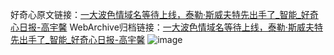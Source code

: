 好奇心原文链接：[一大波色情域名等待上线，泰勒·斯威夫特先出手了_智能_好奇心日报-高宇馨](https://www.qdaily.com/articles/7716.html)
WebArchive归档链接：[一大波色情域名等待上线，泰勒·斯威夫特先出手了_智能_好奇心日报-高宇馨](http://web.archive.org/web/20190623172645/https://www.qdaily.com/articles/7716.html)
![image](http://ww3.sinaimg.cn/large/007d5XDply1g3wjp59sskj30u02n2b29)